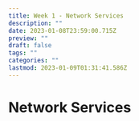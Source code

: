 ```yaml
---
title: Week 1 - Network Services
description: ""
date: 2023-01-08T23:59:00.715Z
preview: ""
draft: false
tags: ""
categories: ""
lastmod: 2023-01-09T01:31:41.586Z
---
```

# Network Services